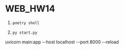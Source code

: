 # WEB_HW14


1.
       poetry shell

2.
       py start.py


uvicorn main:app --host localhost --port 8000 --reload

